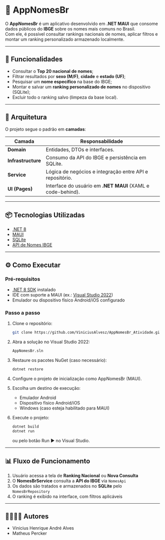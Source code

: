 # 📱 AppNomesBr

O **AppNomesBr** é um aplicativo desenvolvido em **.NET MAUI** que consome dados públicos do **IBGE** sobre os nomes mais comuns no Brasil.  
Com ele, é possível consultar rankings nacionais de nomes, aplicar filtros e montar um ranking personalizado armazenado localmente.

---

## 🚀 Funcionalidades

- Consultar o **Top 20 nacional de nomes**;
- Filtrar resultados por **sexo (M/F)**, **cidade** e **estado (UF)**;
- Pesquisar um **nome específico** na base do IBGE;
- Montar e salvar um **ranking personalizado de nomes** no dispositivo (SQLite);
- Excluir todo o ranking salvo (limpeza da base local).

---

## 🧩 Arquitetura

O projeto segue o padrão em **camadas**:

| Camada | Responsabilidade |
|--------|------------------|
| **Domain** | Entidades, DTOs e interfaces. |
| **Infrastructure** | Consumo da API do IBGE e persistência em SQLite. |
| **Service** | Lógica de negócios e integração entre API e repositório. |
| **UI (Pages)** | Interface do usuário em **.NET MAUI** (XAML e code-behind). |

---

## 📦 Tecnologias Utilizadas

- [.NET 8](https://dotnet.microsoft.com/)  
- [MAUI](https://learn.microsoft.com/dotnet/maui/what-is-maui)  
- [SQLite](https://www.sqlite.org/index.html)  
- [API de Nomes IBGE](https://servicodados.ibge.gov.br/api/docs/nomes?versao=2)  

---

## ⚙️ Como Executar

### Pré-requisitos
- [.NET 8 SDK](https://dotnet.microsoft.com/en-us/download) instalado  
- IDE com suporte a MAUI (ex.: [Visual Studio 2022](https://visualstudio.microsoft.com/))  
- Emulador ou dispositivo físico Android/iOS configurado

### Passo a passo
1. Clone o repositório:
   ```bash
   git clone https://github.com/ViniciusAlvesz/AppNomesBr_Atividade.git

2. Abra a solução no Visual Studio 2022:
   ```bash
   AppNomesBr.sln

3. Restaure os pacotes NuGet (caso necessário):
   ```bash
   dotnet restore

4. Configure o projeto de inicialização como AppNomesBr (MAUI).
5. Escolha um destino de execução:

   - Emulador Android
   - Dispositivo físico Android/iOS
   - Windows (caso esteja habilitado para MAUI)

6. Execute o projeto:
   ```bash
   dotnet build
   dotnet run
   ```
    ou pelo botão Run ▶️ no Visual Studio.

---

## 📊 Fluxo de Funcionamento

1. Usuário acessa a tela de **Ranking Nacional** ou **Nova Consulta**  
2. O **NomesBrService** consulta a **API do IBGE** via `NomesApi`  
3. Os dados são tratados e armazenados no **SQLite** pelo `NomesBrRepository`  
4. O ranking é exibido na interface, com filtros aplicáveis

---

## 👩‍💻👨‍💻 Autores

- Vinicius Henrique André Alves
- Matheus Percker 
